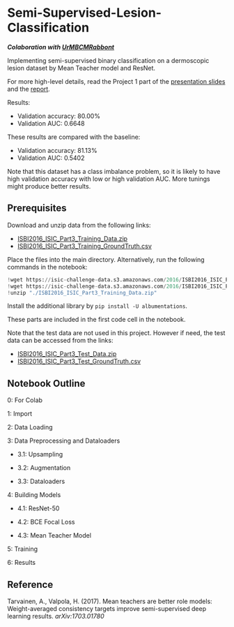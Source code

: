 # Semi-Supervised-Lesion-Classification

***Colaboration with [UrMBCMRabbont](https://github.com/UrMBCMRabbont)***

Implementing semi-supervised binary classification on a dermoscopic lesion dataset by Mean Teacher model and ResNet.

For more high-level details, read the Project 1 part of the [presentation slides](./Presentation.pdf) and the [report](./Report.pdf).

Results:
- Validation accuracy: 80.00%
- Validation AUC: 0.6648

These results are compared with the baseline:
- Validation accuracy: 81.13%
- Validation AUC: 0.5402

Note that this dataset has a class imbalance problem, so it is likely to have high validation accuracy with low or high validation AUC. More tunings might produce better results.

## Prerequisites

Download and unzip data from the following links:
- [ISBI2016_ISIC_Part3_Training_Data.zip](https://isic-challenge-data.s3.amazonaws.com/2016/ISBI2016_ISIC_Part3_Training_Data.zip)
- [ISBI2016_ISIC_Part3_Training_GroundTruth.csv](https://isic-challenge-data.s3.amazonaws.com/2016/ISBI2016_ISIC_Part3_Training_GroundTruth.csv)

Place the files into the main directory. Alternatively, run the following commands in the notebook:

```python
!wget https://isic-challenge-data.s3.amazonaws.com/2016/ISBI2016_ISIC_Part3_Training_Data.zip
!wget https://isic-challenge-data.s3.amazonaws.com/2016/ISBI2016_ISIC_Part3_Training_GroundTruth.csv
!unzip "./ISBI2016_ISIC_Part3_Training_Data.zip"
```

Install the additional library by `pip install -U albumentations`.

These parts are included in the first code cell in the notebook.

Note that the test data are not used in this project. However if need, the test data can be accessed from the links:
- [ISBI2016_ISIC_Part3_Test_Data.zip](https://isic-challenge-data.s3.amazonaws.com/2016/ISBI2016_ISIC_Part3_Test_Data.zip)
- [ISBI2016_ISIC_Part3_Test_GroundTruth.csv](https://isic-challenge-data.s3.amazonaws.com/2016/ISBI2016_ISIC_Part3_Test_GroundTruth.csv)

## Notebook Outline

0: For Colab

1: Import

2: Data Loading

3: Data Preprocessing and Dataloaders

- 3.1: Upsampling

- 3.2: Augmentation

- 3.3: Dataloaders

4: Building Models

- 4.1: ResNet-50

- 4.2: BCE Focal Loss

- 4.3: Mean Teacher Model

5: Training

6: Results

## Reference

Tarvainen, A., Valpola, H. (2017). Mean teachers are better role models: Weight-averaged consistency targets
improve semi-supervised deep learning results. *arXiv:1703.01780*

